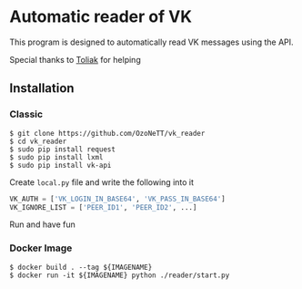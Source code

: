 # Automatic reader of VK 

This program is designed to automatically read VK messages using the API.

Special thanks to [Toliak](https://github.com/Toliak) for helping 

## Installation

### Classic

```ShellSession
$ git clone https://github.com/OzoNeTT/vk_reader
$ cd vk_reader
$ sudo pip install request 
$ sudo pip install lxml
$ sudo pip install vk-api
```

Create `local.py` file and write the following into it

```Python
VK_AUTH = ['VK_LOGIN_IN_BASE64', 'VK_PASS_IN_BASE64']
VK_IGNORE_LIST = ['PEER_ID1', 'PEER_ID2', ...]
```
Run and have fun

### Docker Image

```ShellSession
$ docker build . --tag ${IMAGENAME}
$ docker run -it ${IMAGENAME} python ./reader/start.py
```

